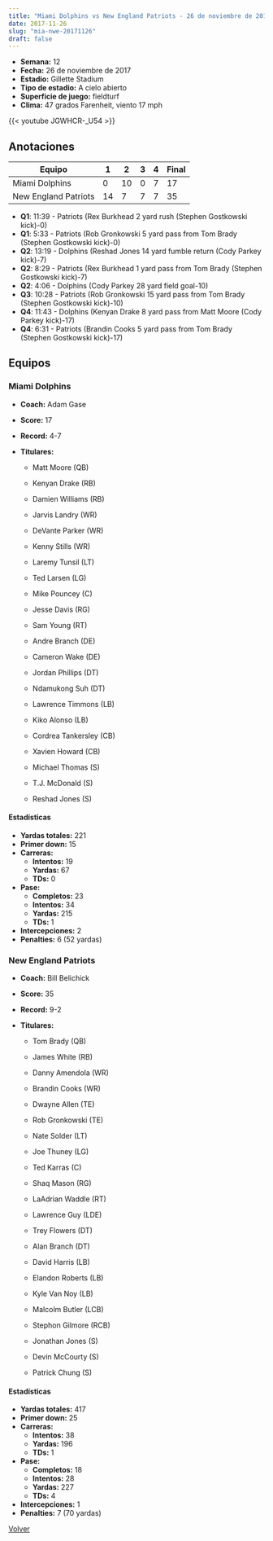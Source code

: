 ```yaml
---
title: "Miami Dolphins vs New England Patriots - 26 de noviembre de 2017"
date: 2017-11-26
slug: "mia-nwe-20171126"
draft: false
---
```


- **Semana:** 12
- **Fecha:** 26 de noviembre de 2017
- **Estadio:** Gillette Stadium
- **Tipo de estadio:** A cielo abierto
- **Superficie de juego:** fieldturf
- **Clima:** 47 grados Farenheit, viento 17 mph


{{< youtube JGWHCR-_U54 >}}


## Anotaciones
| Equipo | 1 | 2 | 3 | 4 | Final |
|--------|---|---|---|---|-------|
| Miami Dolphins  | 0 | 10 | 0 | 7  | 17 |
| New England Patriots  | 14 | 7 | 7 | 7  | 35 |
- **Q1**: 11:39 - Patriots (Rex Burkhead 2 yard rush (Stephen Gostkowski kick)-0)
- **Q1**: 5:33 - Patriots (Rob Gronkowski 5 yard pass from Tom Brady (Stephen Gostkowski kick)-0)
- **Q2**: 13:19 - Dolphins (Reshad Jones 14 yard fumble return (Cody Parkey kick)-7)
- **Q2**: 8:29 - Patriots (Rex Burkhead 1 yard pass from Tom Brady (Stephen Gostkowski kick)-7)
- **Q2**: 4:06 - Dolphins (Cody Parkey 28 yard field goal-10)
- **Q3**: 10:28 - Patriots (Rob Gronkowski 15 yard pass from Tom Brady (Stephen Gostkowski kick)-10)
- **Q4**: 11:43 - Dolphins (Kenyan Drake 8 yard pass from Matt Moore (Cody Parkey kick)-17)
- **Q4**: 6:31 - Patriots (Brandin Cooks 5 yard pass from Tom Brady (Stephen Gostkowski kick)-17)


## Equipos


### Miami Dolphins
* **Coach:** Adam Gase
* **Score:** 17
* **Record:** 4-7
* **Titulares:** 

  * Matt Moore (QB) 

  * Kenyan Drake (RB) 

  * Damien Williams (RB) 

  * Jarvis Landry (WR) 

  * DeVante Parker (WR) 

  * Kenny Stills (WR) 

  * Laremy Tunsil (LT) 

  * Ted Larsen (LG) 

  * Mike Pouncey (C) 

  * Jesse Davis (RG) 

  * Sam Young (RT) 

  * Andre Branch (DE) 

  * Cameron Wake (DE) 

  * Jordan Phillips (DT) 

  * Ndamukong Suh (DT) 

  * Lawrence Timmons (LB) 

  * Kiko Alonso (LB) 

  * Cordrea Tankersley (CB) 

  * Xavien Howard (CB) 

  * Michael Thomas (S) 

  * T.J. McDonald (S) 

  * Reshad Jones (S) 

#### Estadísticas
* **Yardas totales:** 221
* **Primer down:** 15
* **Carreras:**
  * **Intentos:** 19
  * **Yardas:** 67
  * **TDs:** 0
* **Pase:**
  * **Completos:** 23
  * **Intentos:** 34
  * **Yardas:** 215
  * **TDs:** 1
* **Intercepciones:** 2
* **Penalties:** 6 (52 yardas)

### New England Patriots
* **Coach:** Bill Belichick
* **Score:** 35
* **Record:** 9-2
* **Titulares:** 

  * Tom Brady (QB) 

  * James White (RB) 

  * Danny Amendola (WR) 

  * Brandin Cooks (WR) 

  * Dwayne Allen (TE) 

  * Rob Gronkowski (TE) 

  * Nate Solder (LT) 

  * Joe Thuney (LG) 

  * Ted Karras (C) 

  * Shaq Mason (RG) 

  * LaAdrian Waddle (RT) 

  * Lawrence Guy (LDE) 

  * Trey Flowers (DT) 

  * Alan Branch (DT) 

  * David Harris (LB) 

  * Elandon Roberts (LB) 

  * Kyle Van Noy (LB) 

  * Malcolm Butler (LCB) 

  * Stephon Gilmore (RCB) 

  * Jonathan Jones (S) 

  * Devin McCourty (S) 

  * Patrick Chung (S) 

#### Estadísticas
* **Yardas totales:** 417
* **Primer down:** 25
* **Carreras:**
  * **Intentos:** 38
  * **Yardas:** 196
  * **TDs:** 1
* **Pase:**
  * **Completos:** 18
  * **Intentos:** 28
  * **Yardas:** 227
  * **TDs:** 4
* **Intercepciones:** 1
* **Penalties:** 7 (70 yardas)


[Volver](/historia/2017)
